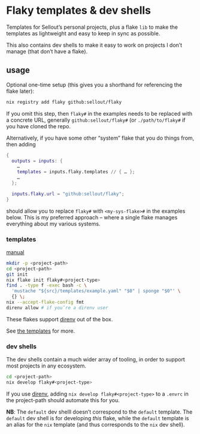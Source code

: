 # Flaky templates & dev shells

Templates for Sellout’s personal projects, plus a flake `lib` to make the templates as lightweight and easy to keep in sync as possible.

This also contains dev shells to make it easy to work on projects I don’t manage (that don’t have a flake).

## usage

Optional one-time setup (this gives you a shorthand for referencing the flake later):

```bash
nix registry add flaky github:sellout/flaky
```

If you omit this step, then `flaky#` in the examples needs to be replaced with a concrete URL, generally `github:sellout/flaky#` (or `./path/to/flaky#` if you have cloned the repo.

Alternatively, if you have some other “system” flake that you do things from, then adding

```nix
{
  outputs = inputs: {
    …
    templates = inputs.flaky.templates // { … };
    …
  };

  inputs.flaky.url = "github:sellout/flaky";
}
```

should allow you to replace `flaky#` with `<my-sys-flake>#` in the examples below. This is my preferred approach – where a single flake manages everything about my various systems.

### templates

[manual](https://nixos.org/manual/nix/stable/command-ref/new-cli/nix3-flake-init.html)

```bash
mkdir -p <project-path>
cd <project-path>
git init
nix flake init flaky#<project-type>
find . -type f -exec bash -c \
  'mustache "${src}/templates/example.yaml" "$0" | sponge "$0"' \
  {} \;
nix --accept-flake-config fmt
direnv allow # if you’re a direnv user
```

These flakes support [direnv](https://direnv.net/) out of the box.

See [the templates](./templates/README.md) for more.

### dev shells

The dev shells contain a much wider array of tooling, in order to support most projects in any ecosystem.

```bash
cd <project-path>
nix develop flaky#<project-type>
```

If you use [direnv](https://direnv.net/), adding `nix develop flaky#<project-type>` to a `.envrc` in the project-path should automate this for you.

**NB**: The `default` dev shelll doesn’t correspond to the `default` template. The `default` dev shell is for developing _this_ flake, while the `default` template is an alias for the `nix` template (and thus corresponds to the `nix` dev shell).

